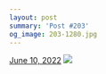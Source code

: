 ```yaml
---
layout: post
summary: 'Post #203'
og_image: 203-1280.jpg
---
```


<p>
  <time>
    <a href="/203">June 10, 2022</a>
  </time>
  <a href="/203">
    <img src="{{ site.assets_url }}/203-640.jpg" srcset="{{ site.assets_url }}/203-320.jpg 320w, {{ site.assets_url }}/203-640.jpg 640w, {{ site.assets_url }}/203-960.jpg 960w, {{ site.assets_url }}/203-1280.jpg 1280w" sizes="(min-width: 700px) 50vw, calc(100vw - 2rem)" />
  </a>
</p>
